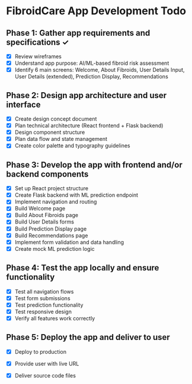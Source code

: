 # FibroidCare App Development Todo

## Phase 1: Gather app requirements and specifications ✓
- [x] Review wireframes
- [x] Understand app purpose: AI/ML-based fibroid risk assessment
- [x] Identify 6 main screens: Welcome, About Fibroids, User Details Input, User Details (extended), Prediction Display, Recommendations

## Phase 2: Design app architecture and user interface
- [x] Create design concept document
- [x] Plan technical architecture (React frontend + Flask backend)
- [x] Design component structure
- [x] Plan data flow and state management
- [x] Create color palette and typography guidelines

## Phase 3: Develop the app with frontend and/or backend components
- [x] Set up React project structure
- [x] Create Flask backend with ML prediction endpoint
- [x] Implement navigation and routing
- [x] Build Welcome page
- [x] Build About Fibroids page
- [x] Build User Details forms
- [x] Build Prediction Display page
- [x] Build Recommendations page
- [x] Implement form validation and data handling
- [x] Create mock ML prediction logic

## Phase 4: Test the app locally and ensure functionality
- [x] Test all navigation flows
- [x] Test form submissions
- [x] Test prediction functionality
- [x] Test responsive design
- [x] Verify all features work correctly

## Phase 5: Deploy the app and deliver to user
- [x] Deploy to production
- [x] Provide user with live URL
- [x] Deliver source code files

